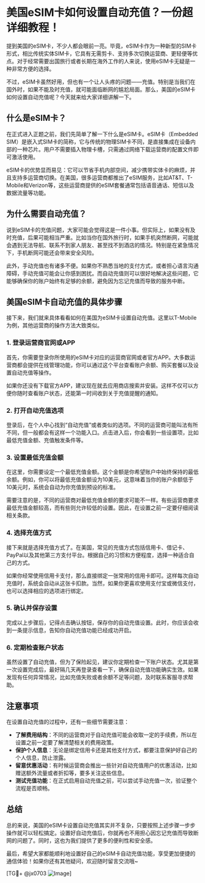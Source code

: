 # 美国eSIM卡如何设置自动充值？一份超详细教程！

提到美国的eSIM卡，不少人都会眼前一亮。毕竟，eSIM卡作为一种新型的SIM卡形式，相比传统实体SIM卡，它具有无需剪卡、支持多次切换运营商、更轻便等优点。对于经常需要出国旅行或者长期在海外工作的人来说，使用eSIM卡无疑是一种非常方便的选择。

不过，eSIM卡虽然好用，但也有一个让人头疼的问题——充值。特别是当我们在国外时，如果不能及时充值，就可能面临断网的尴尬局面。那么，美国的eSIM卡如何设置自动充值呢？今天就来给大家详细讲解一下。

## 什么是eSIM卡？

在正式进入正题之前，我们先简单了解一下什么是eSIM卡。eSIM卡（Embedded SIM）是嵌入式SIM卡的简称，它与传统的物理SIM卡不同，是直接集成在设备内部的一种芯片。用户不需要插入物理卡槽，只需通过网络下载运营商的配置文件即可激活使用。

eSIM卡的优势显而易见：它可以节省手机内部空间，减少携带实体卡的麻烦，并且支持多运营商切换。在美国，很多运营商都推出了eSIM服务，比如AT&T、T-Mobile和Verizon等，这些运营商提供的eSIM套餐通常包括语音通话、短信以及数据流量等功能。

## 为什么需要自动充值？

说到eSIM卡的充值问题，大家可能会觉得这是一件小事。但实际上，如果没有及时充值，后果可能相当严重。比如当你在国外旅行时，如果手机突然断网，可能就会遇到无法导航、联系不到家人朋友、甚至找不到酒店的情况。特别是在紧急情况下，手机断网可能还会带来安全风险。

此外，手动充值也有诸多不便。如果你不熟悉当地的支付方式，或者担心语言沟通障碍，手动充值可能会让你感到困扰。而自动充值则可以很好地解决这些问题，它能够确保你的账户始终有足够的余额，避免因为忘记充值而导致的服务中断。

## 美国eSIM卡自动充值的具体步骤

接下来，我们就来具体看看如何在美国为eSIM卡设置自动充值。这里以T-Mobile为例，其他运营商的操作方法大致类似。

### 1. 登录运营商官网或APP

首先，你需要登录你所使用的eSIM卡对应的运营商官网或者官方APP。大多数运营商都会提供在线管理功能，你可以通过这个平台查看账户余额、购买套餐以及设置自动充值等操作。

如果你还没有下载官方APP，建议现在就去应用商店搜索并安装。这样不仅可以方便你随时查看账户状态，还能第一时间收到关于充值提醒的通知。

### 2. 打开自动充值选项

登录后，在个人中心找到“自动充值”或者类似的选项。不同的运营商可能叫法有所不同，但一般都会有这样一个功能入口。点击进入后，你会看到一些设置项，比如最低充值金额、充值触发条件等。

### 3. 设置最低充值金额

在这里，你需要设定一个最低充值金额。这个金额是你希望账户中始终保持的最低余额。例如，你可以将最低充值金额设为10美元，这意味着当你的账户余额低于10美元时，系统会自动为你充值到预设的标准。

需要注意的是，不同的运营商对最低充值金额的要求可能不一样。有些运营商要求最低充值金额较高，而有些则允许较低的设置。因此，在设置之前一定要仔细阅读相关条款。

### 4. 选择充值方式

接下来就是选择充值方式了。在美国，常见的充值方式包括信用卡、借记卡、PayPal以及其他第三方支付平台。根据自己的习惯和方便程度，选择一种适合自己的方式。

如果你经常使用信用卡支付，那么直接绑定一张常用的信用卡即可。这样每次自动充值时，系统会自动从这张卡扣款。当然，如果你更喜欢使用支付宝或微信支付，也可以选择相应的选项进行绑定。

### 5. 确认并保存设置

完成以上步骤后，记得点击确认按钮，保存你的自动充值设置。此时，你应该会收到一条提示信息，告知你自动充值功能已经成功开启。

### 6. 定期检查账户状态

虽然设置了自动充值，但为了保险起见，建议你定期检查一下账户状态。尤其是第一次设置完成后，最好隔几天再登录查看一下，确保自动充值功能确实生效。如果发现有任何异常情况，比如充值失败或者余额不足等问题，及时联系客服寻求帮助。

## 注意事项

在设置自动充值的过程中，还有一些细节需要注意：

- **了解费用结构**：不同的运营商对于自动充值可能会收取一定的手续费，所以在设置之前一定要了解清楚相关的费用政策。
- **保护个人信息**：无论是绑定信用卡还是其他支付方式，都要注意保护好自己的个人信息，防止泄露。
- **留意优惠活动**：有时候运营商会推出一些针对自动充值用户的优惠活动，比如赠送额外流量或者折扣等，要多关注这些信息。
- **测试充值功能**：在正式启用自动充值之前，可以尝试手动充值一次，验证整个流程是否顺畅。

## 总结

总的来说，美国的eSIM卡设置自动充值其实并不复杂，只要按照上述步骤一步步操作就可以轻松搞定。设置好自动充值后，你就再也不用担心因忘记充值而导致断网的问题了。同时，这也为我们提供了更多的便利性和安全感。

最后，希望大家都能顺利地设置好自己的eSIM卡自动充值功能，享受更加便捷的通信体验！如果你还有其他疑问，欢迎随时留言交流哦~

[TG💪+ @jx0703 ![Image](https://github.com/user-attachments/assets/dbca1d08-cadb-493c-b0ec-ad6f7a83f270)]